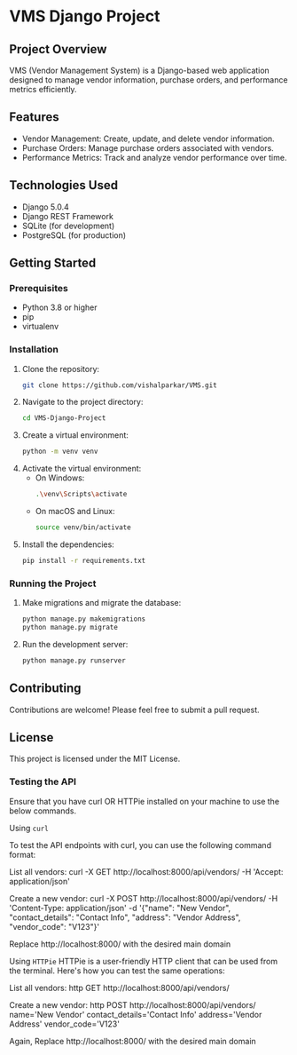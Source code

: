# VMS Django Project

## Project Overview

VMS (Vendor Management System) is a Django-based web application designed to manage vendor information, purchase orders, and performance metrics efficiently.

## Features

- Vendor Management: Create, update, and delete vendor information.
- Purchase Orders: Manage purchase orders associated with vendors.
- Performance Metrics: Track and analyze vendor performance over time.

## Technologies Used

- Django 5.0.4
- Django REST Framework
- SQLite (for development)
- PostgreSQL (for production)

## Getting Started

### Prerequisites

- Python 3.8 or higher
- pip
- virtualenv

### Installation

1. Clone the repository:
   ```bash
   git clone https://github.com/vishalparkar/VMS.git
   ```
2. Navigate to the project directory:
   ```bash
   cd VMS-Django-Project
   ```
3. Create a virtual environment:
   ```bash
   python -m venv venv
   ```
4. Activate the virtual environment:
   - On Windows:
     ```bash
     .\venv\Scripts\activate
     ```
   - On macOS and Linux:
     ```bash
     source venv/bin/activate
     ```
5. Install the dependencies:
   ```bash
   pip install -r requirements.txt
   ```

### Running the Project

1. Make migrations and migrate the database:
   ```bash
   python manage.py makemigrations
   python manage.py migrate
   ```
2. Run the development server:
   ```bash
   python manage.py runserver
   ```

## Contributing

Contributions are welcome! Please feel free to submit a pull request.

## License

This project is licensed under the MIT License.


### Testing the API

Ensure that you have curl OR HTTPie installed on your machine to use the below commands.

Using `curl`

To test the API endpoints with curl, you can use the following command format:

List all vendors:
curl -X GET http://localhost:8000/api/vendors/ -H 'Accept: application/json'

Create a new vendor:
curl -X POST http://localhost:8000/api/vendors/ -H 'Content-Type: application/json' -d '{"name": "New Vendor", "contact_details": "Contact Info", "address": "Vendor Address", "vendor_code": "V123"}'


Replace http://localhost:8000/ with the desired main domain

Using `HTTPie`
HTTPie is a user-friendly HTTP client that can be used from the terminal. Here's how you can test the same operations:

List all vendors:
http GET http://localhost:8000/api/vendors/

Create a new vendor:
http POST http://localhost:8000/api/vendors/ name='New Vendor' contact_details='Contact Info' address='Vendor Address' vendor_code='V123'


Again, Replace http://localhost:8000/ with the desired main domain
